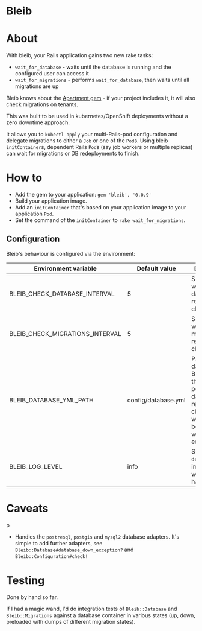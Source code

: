 # Bleib

# About

With bleib, your Rails application gains two new rake tasks:

* `wait_for_database` - waits until the database is running and the configured user can access it
* `wait_for_migrations` - performs `wait_for_database`, then waits until all migrations are up

Bleib knows about the [Apartment gem](https://github.com/influitive/apartment) - if your project 
includes it, it will also check migrations on tenants.

This was built to be used in kubernetes/OpenShift deployments without a zero downtime approach.

It allows you to `kubectl apply` your multi-Rails-pod configuration and delegate migrations to either 
a `Job` or one of the `Pod`s. 
Using bleib `initContainer`s, dependent Rails `Pod`s (say job workers or multiple replicas) can wait 
for migrations or DB redeployments to finish.

# How to

* Add the gem to your application: `gem 'bleib', '0.0.9'`
* Build your application image.
* Add an `initContainer` that's based on your application image to your application `Pod`.
* Set the command of the `initContainer` to `rake wait_for_migrations`.

## Configuration

Bleib's behaviour is configured via the environment:

| Environment variable            | Default value       | Description                                                                                                              |
|---------------------------------|---------------------|--------------------------------------------------------------------------------------------------------------------------|
| BLEIB_CHECK_DATABASE_INTERVAL   | 5                   | Seconds to wait between database readiness checks                                                                        |
| BLEIB_CHECK_MIGRATIONS_INTERVAL | 5                   | Seconds to wait between migration readiness checks                                                                       |
| BLEIB_DATABASE_YML_PATH         | config/database.yml | Path to database.yml. Bleib needs this to perform database readiness checks without booting the whole rails environment. |
| BLEIB_LOG_LEVEL                 | info                | Set this to `debug` to investigate why bleib is hanging.                                                                 |

# Caveats
p
* Handles the `postresql`, `postgis` and `mysql2` database adapters.
  It's simple to add further adapters, see `Bleib::Database#database_down_exception?` and `Bleib::Configuration#check!`

# Testing

Done by hand so far.

If I had a magic wand, I'd do integration tests of `Bleib::Database` and `Bleib::Migrations` against
a database container in various states (up, down, preloaded with dumps of different migration states).
